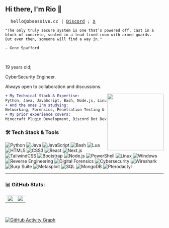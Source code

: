 ## Hi there, I'm Rio 👋
<pre>
  hello@obsessive.cc | <a href="https://discord.com/users/813070605158580254" target="_blank">Discord</a> ; <a href="https://twitter.com/obsessivecc" target="_blank">X</a></a> 
</pre>

```
"The only truly secure system is one that’s powered off, cast in a block of concrete, sealed in a lead-lined room with armed guards.
But even then, someone will find a way in."

— Gene Spafford
```

<br/>

19 years old;

CyberSecurity Engineer.

Always open to collaboration and discussions.

<img align="right" width="180" src="https://i.pinimg.com/originals/6c/90/28/6c90288d7e10d46d18895f17f420a92c.gif"/>

```diff
+ My Technical Stack & Expertise:
Python, Java, JavaScript, Bash, Node.js, Linux, Windows Forensics, Lua, Powershell.
+ And the ones I'm studying:
Networking, Forensics, Penetration Testing & Offensive Operations, OSINT, Malware Analysis, Reverse Engineering, Threat Hunting.
+ My prior experience covers:
Minecraft Plugin Development, Discord Bot Development, Web Scraping & Automation, Relational & NoSQL Databases (SQL, MongoDB), Web Application Security, Network Traffic Analysis, Malware Sandboxing, Reverse Engineering.
```

### 🛠️ **Tech Stack & Tools**
<p align="left">
  <img alt="Python" src="https://img.shields.io/badge/-Python-3776AB?style=flat-square&logo=python&logoColor=white" />
  <img alt="Java" src="https://img.shields.io/badge/-Java-007396?style=flat-square&logo=java&logoColor=white" />
  <img alt="JavaScript" src="https://img.shields.io/badge/-JavaScript-F7DF1E?style=flat-square&logo=javascript&logoColor=black" />
  <img alt="Bash" src="https://img.shields.io/badge/-Bash-4EAA25?style=flat-square&logo=gnu-bash&logoColor=white" />
  <img alt="Lua" src="https://img.shields.io/badge/-Lua-2C2D72?style=flat-square&logo=lua" />
  <img alt="HTML5" src="https://img.shields.io/badge/-HTML5-E34F26?style=flat-square&logo=html5&logoColor=white" />
  <img alt="CSS3" src="https://img.shields.io/badge/-CSS3-1572B6?style=flat-square&logo=css3&logoColor=white" />
  <img alt="React" src="https://img.shields.io/badge/-React-45b8d8?style=flat-square&logo=react&logoColor=white" />
  <img alt="Next.js" src="https://img.shields.io/badge/-Next.js-000000?style=flat-square&logo=next.js&logoColor=white" />
  <img alt="TailwindCSS" src="https://img.shields.io/badge/-TailwindCSS-38B2AC?style=flat-square&logo=tailwind-css&logoColor=white" />
  <img alt="Bootstrap" src="https://img.shields.io/badge/-Bootstrap-7952B3?style=flat-square&logo=bootstrap&logoColor=white" />
  <img alt="Node.js" src="https://img.shields.io/badge/-Node.js-339933?style=flat-square&logo=node.js&logoColor=white" />
  <img alt="PowerShell" src="https://img.shields.io/badge/-PowerShell-5391FE?style=flat-square&logo=powershell&logoColor=white" />
  <img alt="Linux" src="https://img.shields.io/badge/-Linux-FCC624?style=flat-square&logo=linux&logoColor=black" />
  <img alt="Windows" src="https://img.shields.io/badge/-Windows-0078D6?style=flat-square&logo=windows&logoColor=white" />
  <img alt="Reverse Engineering" src="https://img.shields.io/badge/-Reverse_Engineering-800080?style=flat-square&logo=proxmox&logoColor=white" />
  <img alt="Digital Forensics" src="https://img.shields.io/badge/-Digital_Forensics-1f6feb?style=flat-square&logo=wireshark&logoColor=white" />
  <img alt="Cybersecurity" src="https://img.shields.io/badge/-Cybersecurity-ff0000?style=flat-square&logo=burp-suite&logoColor=white" />
  <img alt="Wireshark" src="https://img.shields.io/badge/-Wireshark-1679A7?style=flat-square&logo=wireshark&logoColor=white" />
  <img alt="Burp Suite" src="https://img.shields.io/badge/-Burp_Suite-FF7300?style=flat-square&logo=burp-suite&logoColor=white" />
  <img alt="Metasploit" src="https://img.shields.io/badge/-Metasploit-0036A0?style=flat-square&logo=metasploit&logoColor=white" />
  <img alt="SQL" src="https://img.shields.io/badge/-SQL-4479A1?style=flat-square&logo=mysql&logoColor=white" />
  <img alt="MongoDB" src="https://img.shields.io/badge/-MongoDB-47A248?style=flat-square&logo=mongodb&logoColor=white" />
  <img alt="Pterodactyl" src="https://img.shields.io/badge/-Pterodactyl-5865F2?style=flat-square&logo=proxmox&logoColor=white" />
</p>

---

### 📊 GitHub Stats:

<table>
  <tr>
    <td>
      <img src="https://github-readme-stats.vercel.app/api?username=obsessivebf&hide_title=true&theme=tokyonight&show_icons=true&hide_rank=true" />
    </td>
    <td>
      <img src="https://github-readme-stats.vercel.app/api/top-langs/?username=obsessivebf&count_private=true&layout=compact&theme=tokyonight" />
    </td>
  </tr>
</table>

<br>

[![GitHub Activity Graph](https://github-readme-activity-graph.vercel.app/graph?username=obsessivebf&theme=tokyo-night)](https://github.com/ashutosh00710/github-readme-activity-graph)

